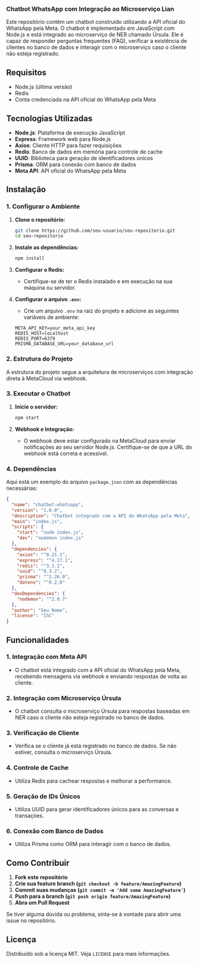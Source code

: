 ### Chatbot WhatsApp com Integração ao Microserviço Lian

Este repositório contém um chatbot construído utilizando a API oficial do WhatsApp pela Meta. O chatbot é implementado em JavaScript com Node.js e está integrado ao microserviço de NER chamado Úrsula. Ele é capaz de responder perguntas frequentes (FAQ), verificar a existência de clientes no banco de dados e interagir com o microserviço caso o cliente não esteja registrado.

## Requisitos

- Node.js (última versão)
- Redis
- Conta credenciada na API oficial do WhatsApp pela Meta

## Tecnologias Utilizadas

- **Node.js**: Plataforma de execução JavaScript
- **Express**: Framework web para Node.js
- **Axios**: Cliente HTTP para fazer requisições
- **Redis**: Banco de dados em memória para controle de cache
- **UUID**: Biblioteca para geração de identificadores únicos
- **Prisma**: ORM para conexão com banco de dados
- **Meta API**: API oficial do WhatsApp pela Meta

## Instalação

### 1. Configurar o Ambiente

1. **Clone o repositório:**

    ```bash
    git clone https://github.com/seu-usuario/seu-repositorio.git
    cd seu-repositorio
    ```

2. **Instale as dependências:**

    ```bash
    npm install
    ```

3. **Configurar o Redis:**
    - Certifique-se de ter o Redis instalado e em execução na sua máquina ou servidor.

4. **Configurar o arquivo `.env`:**
    - Crie um arquivo `.env` na raiz do projeto e adicione as seguintes variáveis de ambiente:

    ```env
    META_API_KEY=your_meta_api_key
    REDIS_HOST=localhost
    REDIS_PORT=6379
    PRISMA_DATABASE_URL=your_database_url
    ```

### 2. Estrutura do Projeto

A estrutura do projeto segue a arquitetura de microserviços com integração direta à MetaCloud via webhook.

### 3. Executar o Chatbot

1. **Inicie o servidor:**

    ```bash
    npm start
    ```

2. **Webhook e Integração:**
    - O webhook deve estar configurado na MetaCloud para enviar notificações ao seu servidor Node.js. Certifique-se de que a URL do webhook está correta e acessível.

### 4. Dependências

Aqui está um exemplo do arquivo `package.json` com as dependências necessárias:

```json
{
  "name": "chatbot-whatsapp",
  "version": "1.0.0",
  "description": "Chatbot integrado com a API do WhatsApp pela Meta",
  "main": "index.js",
  "scripts": {
    "start": "node index.js",
    "dev": "nodemon index.js"
  },
  "dependencies": {
    "axios": "^0.21.1",
    "express": "^4.17.1",
    "redis": "^3.1.2",
    "uuid": "^8.3.2",
    "prisma": "^2.26.0",
    "dotenv": "^8.2.0"
  },
  "devDependencies": {
    "nodemon": "^2.0.7"
  },
  "author": "Seu Nome",
  "license": "ISC"
}
```

## Funcionalidades

### 1. Integração com Meta API

- O chatbot está integrado com a API oficial do WhatsApp pela Meta, recebendo mensagens via webhook e enviando respostas de volta ao cliente.

### 2. Integração com Microserviço Úrsula

- O chatbot consulta o microserviço Úrsula para respostas baseadas em NER caso o cliente não esteja registrado no banco de dados.

### 3. Verificação de Cliente

- Verifica se o cliente já está registrado no banco de dados. Se não estiver, consulta o microserviço Úrsula.

### 4. Controle de Cache

- Utiliza Redis para cachear respostas e melhorar a performance.

### 5. Geração de IDs Únicos

- Utiliza UUID para gerar identificadores únicos para as conversas e transações.

### 6. Conexão com Banco de Dados

- Utiliza Prisma como ORM para interagir com o banco de dados.

## Como Contribuir

1. **Fork este repositório**
2. **Crie sua feature branch (`git checkout -b feature/AmazingFeature`)**
3. **Commit suas mudanças (`git commit -m 'Add some AmazingFeature'`)**
4. **Push para a branch (`git push origin feature/AmazingFeature`)**
5. **Abra um Pull Request**

Se tiver alguma dúvida ou problema, sinta-se à vontade para abrir uma issue no repositório.

## Licença

Distribuído sob a licença MIT. Veja `LICENSE` para mais informações.

